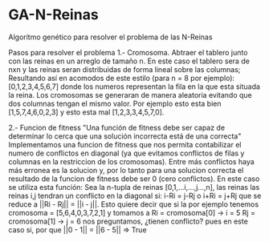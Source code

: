 # GA-N-Reinas
Algoritmo genético para resolver el problema de las N-Reinas

Pasos para resolver el problema
1.- Cromosoma.
    Abtraer el tablero junto con las reinas en un arreglo de tamaño n.
    En este caso el tablero sera de nxn y las reinas seran distribuidas de forma lineal sobre 
    las columnas; Resultando así en acomodos de este estilo (para n = 8 por ejemplo):
    [0,1,2,3,4,5,6,7] donde los numeros representan la fila en la que esta situada la reina. 
    Los cromosomas se generaran de manera aleatoria evitando que dos columnas tengan el mismo valor.
    Por ejemplo esto esta bien [1,5,7,4,6,0,2,3] y esto esta mal [1,2,3,3,4,5,7,0].

2.- Funcion de fitness
    "Una función de fitness debe ser capaz de determinar lo cerca que una solución incorrecta está de una correcta"
    Implementamos una funcion de fitness que nos permita contabilizar el numero de conflictos en diagonal (ya que evitamos conflictos de filas y columnas en la restriccion de los cromosomas).
    Entre más conflictos haya más erronea es la solucion y, por lo tanto para una solucion correcta el resultado de la funcion de fitness debe ser 0 (cero conflictos).
    En este caso se utiliza esta función:
    Sea la n-tupla de reinas [0,1,...i,...,j...,n], las reinas las reinas i,j tendran un conflicto en la diagonal si: i-Ri = j-Rj o i+Ri = j+Rj que se reduce a ||Ri - Rj|| = ||i - j||.
    Esto quiere decir que si la por ejemplo tenemos cromosoma = [5,6,4,0,3,7,2,1] y tomamos a
    Ri = cromosoma[0] -> i = 5
    Rj = cromosoma[1] -> j = 6
    nos preguntamos, ¿tienen conflicto? pues en este caso si, por que ||0 - 1|| = ||6 - 5|| => True

    